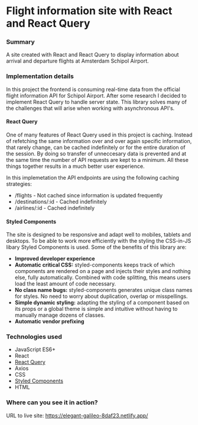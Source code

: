# Flight information site with React and React Query

### Summary

A site created with React and React Query to display information about arrival and departure flights at Amsterdam Schipol Airport.

### Implementation details

In this project the frontend is consuming real-time data from the official flight information API for Schipol Airport. After some research I decided to implement React Query to handle server state. This library solves many of the challenges that will arise when working with asynchronous API's.

#### React Query

One of many features of React Query used in this project is caching. Instead of refetching the same information over and over again specific information, that rarely change, can be cached indefinitely or for the entire duration of the session. By doing so transfer of unneccesary data is prevented and at the same time the number of API requests are kept to a minimum. All these things together results in a much better user experience.

In this implemetation the API endpoints are using the following caching strategies:

- /flights - Not cached since information is updated frequently
- /destinations/:id - Cached indefinitely
- /airlines/:id - Cached indefinitely

#### Styled Components

The site is designed to be responsive and adapt well to mobiles, tablets and desktops. To be able to work more efficiently with the styling the CSS-in-JS libary Styled Components is used. Some of the benefits of this library are:

- **Improved developer experience**
- **Automatic critical CSS:** styled-components keeps track of which components are rendered on a page and injects their styles and nothing else, fully automatically. Combined with code splitting, this means users load the least amount of code necessary.
- **No class name bugs:** styled-components generates unique class names for styles. No need to worry about duplication, overlap or misspellings.
- **Simple dynamic styling:** adapting the styling of a component based on its props or a global theme is simple and intuitive without having to manually manage dozens of classes.
- **Automatic vendor prefixing**

### Technologies used

- JavaScript ES6+
- React
- [React Query](https://github.com/tannerlinsley/react-query)
- Axios
- CSS
- [Styled Components](https://github.com/styled-components)
- HTML

### Where can you see it in action?

URL to live site: https://elegant-galileo-8daf23.netlify.app/
